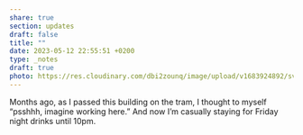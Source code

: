 ```yaml
---
share: true
section: updates
draft: false
title: ""
date: 2023-05-12 22:55:51 +0200
type: _notes
draft: true
photo: https://res.cloudinary.com/dbi2zounq/image/upload/v1683924892/svwrxcr3gfil7oqier9a.jpg
---
```


Months ago, as I passed this building on the tram, I thought to myself “psshhh, imagine working here.” And now I’m casually staying for Friday night drinks until 10pm.
